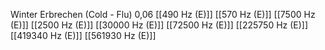 Winter Erbrechen (Cold - Flu) 0,06
[[490 Hz (E)]]
[[570 Hz (E)]]
[[7500 Hz (E)]]
[[2500 Hz (E)]]
[[30000 Hz (E)]]
[[72500 Hz (E)]]
[[225750 Hz (E)]]
[[419340 Hz (E)]]
[[561930 Hz (E)]]
